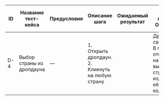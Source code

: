 | ID   | Название тест-кейса                      | Предусловия     | Описание шага            | Ожидаемый результат                             | Статус проверки в Окружении 1 | Статус проверки в Окружении 2 | Баг-репорт |
|------|-------------------------------------------|------------------|---------------------------|--------------------------------------------------|-------------------------------|-------------------------------|------------|
| D-4  | Выбор страны из дропдауна    | —                | 1. Открыть дропдаун. 2. Кликнуть на любую страну |     | Дропдаун сворачивается. В поле отображается название выбранной страны. В поле кода страны — её телефонный код.         |                               |                               |            |
				